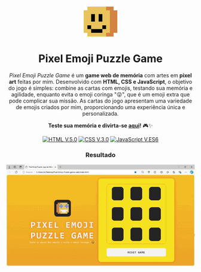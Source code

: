<div align="center">

![Interface do jogo](src/images/emojis.gif)
# Pixel Emoji Puzzle Game

*Pixel Emoji Puzzle Game* é um **game web de memória** com artes em **pixel art** feitas por mim. Desenvolvido com **HTML, CSS e JavaScript**, o objetivo do jogo é simples: combine as cartas com emojis, testando sua memória e agilidade, enquanto evita o emoji coringa "😜", que é um emoji extra que pode complicar sua missão. As cartas do jogo apresentam uma variedade de emojis criados por mim, proporcionando uma experiência única e personalizada. 

**Teste sua memória e divirta-se [aqui](https://abelarduu.github.io/Pixel-Emoji-Puzzle-Game-Web/)!** 🎮✨


[![HTML V.5.0](https://img.shields.io/badge/HTML-E34F26?style=for-the-badge&logo=html5&logoColor=white)](https://developer.mozilla.org/en-US/docs/Web/HTML)
[![CSS V.3.0](https://img.shields.io/badge/CSS-1572B6?style=for-the-badge&logo=css3&logoColor=white)](https://developer.mozilla.org/en-US/docs/Web/CSS)
[![JavaScript V.ES6](https://img.shields.io/badge/JavaScript-F7DF1E?style=for-the-badge&logo=javascript&logoColor=black)](https://developer.mozilla.org/en-US/docs/Web/JavaScript)

### Resultado
![Interface do jogo](img/interface.gif)

</div>

